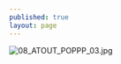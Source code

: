 ```yaml
---
published: true
layout: page
---
```

![08_ATOUT_POPPP_03.jpg]({{site.baseurl}}/data/images/8/atouts/08_ATOUT_POPPP_03.jpg)